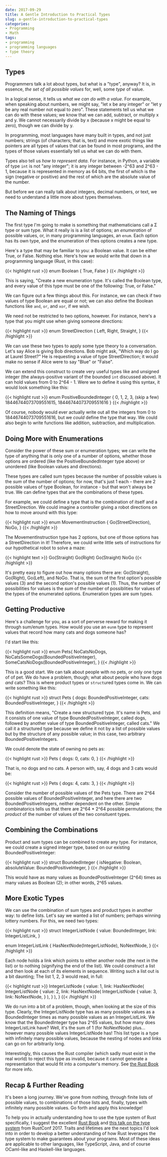 ```yaml
---
date: 2017-09-29
title: A Gentle Introduction to Practical Types
slug: a-gentle-introduction-to-practical-types
categories:
- Programming
- Math
tags:
- programming
- programming languages
- type theory
---
```


## Types

Programmers talk a lot about types, but what is a "type", anyway? It is, in essence, _the set of all possible values_ for, well, some _type_ of value.

In a logical sense, it tells us _what we can do with a value_. For example, when speaking about numbers, we might say, "let x be any integer" or "let y be any real number not equal to zero". These statements tell us what we can do with these values; we know that we can add, subtract, or multiply x and y. We cannot necessarily divide by x (because x might be equal to zero), though we can divide by y. 

In programming, most languages have many built in types, and not just numbers; strings (of characters; that is, text) and more exotic things like pointers are all types of values that can be found in most programs, and the types of those values essentially tell us what we can do with them.

Types also tell us _how to represent data_. For instance, in Python, a variable of type `int` is not "any integer"; it is any integer between -2^63 and 2^63 - 1, because it is represented in memory as 64 bits, the first of which is the sign (negative or positive) and the rest of which are the absolute value of the number.

But before we can really talk about integers, decimal numbers, or text, we need to understand a little more about types themselves.

## The Naming of Things
The first type I'm going to make is something that mathematicians call a Σ type or sum type. What it really is is a list of options; an _enumeration_ of possible values, or, in many programming languages, an `enum`. Each option has its own type, and the enumeration of thes options creates a new type. 

Here's a type that may be familiar to you: a Boolean value. It can be either True, or False. Nothing else. Here's how we would write that down in a programming language (Rust, in this case):

{{< highlight rust >}}
enum Boolean {
    True,
    False
}
{{< /highlight >}}

This is saying, "Create a new enumeration type. It's called the Boolean type, and every value of this type must be one of the following: True, or False."

We can figure out a few things about this. For instance, we can check if two values of type Boolean are equal or not; we can also define the Boolean functions like `and`, `or`, and `xor`, if we wish.

We need not be restricted to two options, however. For instance, here's a type that you might use when giving someone directions:

{{< highlight rust >}}
enum StreetDirection {
    Left,
    Right,
    Straight,
}
{{< /highlight >}}

We can use these two types to apply some type theory to a conversation. Let's say Alice is giving Bob directions. Bob might ask, "Which way do I go at Laurel Street?" He is requesting a value of type StreetDirection; it would make no sense if Alice were to say "Blue" or "False".

We can extend this construct to create very useful types like and unsigned integer (the always-positive variant of the bounded `int` discussed above). It can hold values from 0 to 2^64 - 1. Were we to define it using this syntax, it would look something like this:

{{< highlight rust >}}
enum PositiveBoundedInteger {
    0,
    1,
    2,
    3,
    (skip a few)
    18446744073709551615,
    18446744073709551616
}
{{< /highlight >}}

Of course, nobody would ever actually write out all the integers from 0 to 18446744073709551616, but we _could_ define the type that way. We could also begin to write functions like addition, subtraction, and multiplication.

## Doing More with Enumerations

Consider the power of these sum or enumeration types; we can write the type of anything that is only one of a number of options, whether those options are ordered (like the PositiveBoundedInteger type above) or unordered (like Boolean values and directions). 

These types are called sum types because the number of possible values is the _sum_ of the number of options; for now, that's just 1 each - there are 2 possible values of type Boolean, for instance - but that won't always be true. We can define types that are the combinations of these types. 

For example, we could define a type that is the combination of itself and a StreetDirection. We could imagine a controller giving a robot directions on how to move around with this type:

{{< highlight rust >}}
enum MovementInstruction {
    Go(StreetDirection),
    NoGo,
}
{{< /highlight >}}

The MovementInstruction type has 2 options, but one of those options has a StreetDirection in it! Therefore, we could write little sets of instructions for our hypothetical robot to solve a maze:

{{< highlight text >}}
Go(Straight)
Go(Right)
Go(Straight)
NoGo
{{< /highlight >}}

It's pretty easy to figure out how many options there are: Go(Straight), Go(Right), Go(Left), and NoGo. That is, the sum of the first option's possible values (3) and the second option's possible values (1). Thus, the number of possibilities for values is the _sum_ of the number of possiblities for values of the types of the enumerated options. Enumeration types are sum types.

## Getting Productive

Here's a challenge for you, as a sort of perverse reward for making it through sum/enum types. How would you use an `eunm` type to represent values that record how many cats and dogs someone has?


I'd start like this:

{{< highlight rust >}}
enum Pets{
    NoCatsNoDogs,
    NoCatsSomeDogs(BoundedPositiveInteger),
    SomeCatsNoDogs(BoundedPositiveInteger),
}
{{< /highlight >}}

This is a good start. We can talk about people with no pets, or only one type of of pet. We do have a problem, though; what about people who have dogs _and_ cats? This is where product types or `struct`ured types come in. We can write something like this:

{{< highlight rust >}}
struct Pets {
    dogs: BoundedPositiveInteger,
    cats: BoundedPositiveInteger,
}
{{< /highlight >}}

This definition means, "Create a new structured type. It's name is Pets, and it consists of one value of type BoundedPositiveInteger, called dogs, followed by another value of type BoundedPositiveInteger, called cats." We call it a structured type because we define it not by a list of possible values but by the structure of any possible value; in this case, two arbitrary BoundedPositiveIntegers. 

We could denote the state of owning no pets as:

{{< highlight rust >}}
Pets {
    dogs: 0,
    cats: 0,
}
{{< /highlight >}}

That is, no dogs and no cats. A person with, say, 4 dogs and 3 cats would be:

{{< highlight rust >}}
Pets {
    dogs: 4,
    cats: 3,
}
{{< /highlight >}}

Consider the number of possible values of the Pets type. There are 2^64 possible values of BoundedPositiveInteger, and here there are two BoundedPositiveIntegers, neither dependent on the other. Simple combinatorics tells us that there are 2^64 * 2^64 possible permutations; the _product_ of the number of values of the two consituent types. 

## Combining the Combinations

Product and sum types can be combined to create any type. For instance, we could create a signed integer type, based on our existing BoundedPositiveInteger:

{{< highlight rust >}}
struct BoundedInteger {
    isNegative: Boolean,
    absoluteValue: BoundedPositiveInteger,
}
{{< /highlight >}}

This would have as many values as BoundedPositiveInteger (2^64) times as many values as Boolean (2); in other words, 2^65 values.

## More Exotic Types

We can use the combination of sum types and product types in another way: to define lists. Let's say we wanted a list of numbers; perhaps winning lottery numbers. For this, we need two types:

{{< highlight rust >}}
struct IntegerListNode {
    value: BoundedInteger,
    link: IntegerListLink,
}

enum IntegerListLink {
    HasNextNode(IntegerListNode),
    NoNextNode,
}
{{< /highlight >}}

Each node holds a link which points to either another node (the next in the list) or to nothing (signifying the end of the list). We could construct a list and then look at each of its elements in sequence. Writing such a list out is a bit daunting; The list 1, 2, 3 would read, in full:

{{< highlight rust >}}
IntegerListNode {
    value: 1,
    link: HasNextNode(
        IntegerListNode {
            value: 2,
            link: HasNextNode(
                IntegerListNode {
                    value: 3,
                    link: NoNextNode,
                }
            ),
        }
    ),
}
{{< /highlight >}}

We do run into a bit of a problem, though, when looking at the size of this type. Clearly, the IntegerListNode type has as many possible values as a BoundedInteger times as many possible values as an IntegerListLink. We know that the BoundedInteger type has 2^65 values, but how many does IntegerListLink have? Well, it's the sum of 1 (for NoNextNode) plus... however many possible values IntegerListNode has! This list type is a type with infinitely many possible values, because the nesting of nodes and links can go on for arbitrarily long.

Interestingly, this causes the Rust compiler (which sadly must exist in the real world) to reject this type as invalid, because it cannot generate a representation that would fit into a computer's memory. See [the Rust Book](https://doc.rust-lang.org/book/second-edition/ch15-01-box.html) for more info.

## Recap & Further Reading

It's been a long journey. We've gone from nothing, through finite lists of possible values, to combinations of those lists and, finally, types with infinitely many possible values. Go forth and apply this knowledge!

To help you in actually understanding how to use the type system of Rust specifically, I suggest the excellent [Rust Book](https://doc.rust-lang.org/book/second-edition) and [this talk on the type system](https://www.youtube.com/watch?v=wxPehGkoNOw&index=6&list=PL85XCvVPmGQhUSX_QBkxb4g1-o56cCqI9) from RustConf 2017. Traits and lifetimes are the next topics I'd look into in order to develop a better understanding of how Rust leverages the type system to make guarantees about your programs. Most of these ideas are applicable to other languages, like TypeScript, Java, and of course OCaml-like and Haskell-like languages.

